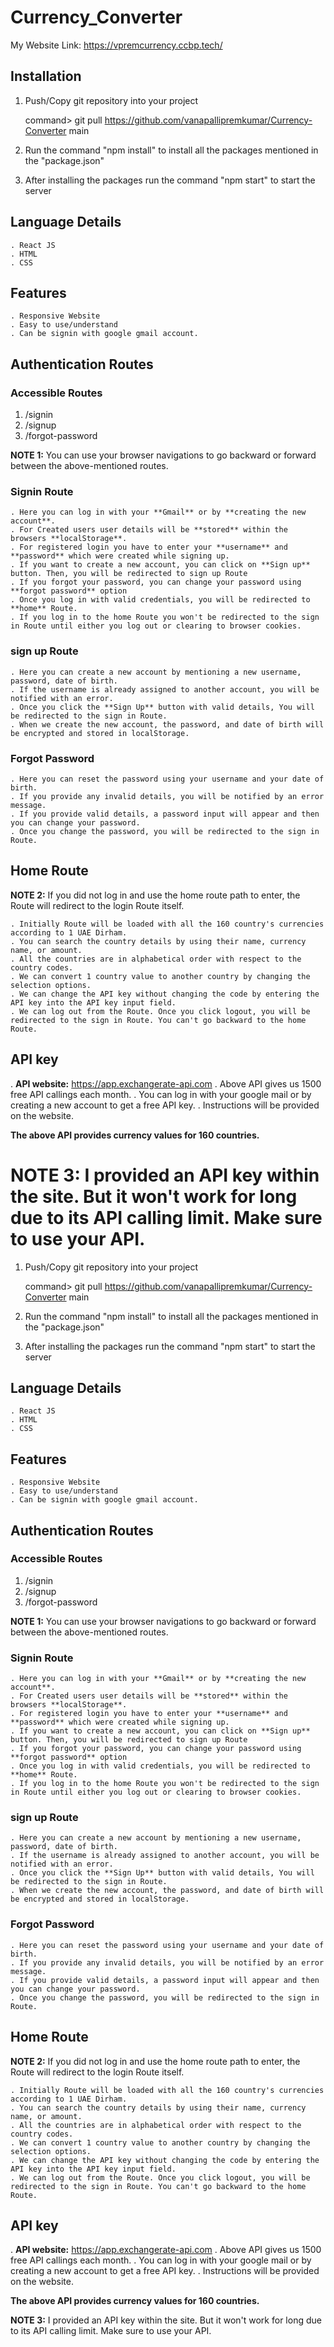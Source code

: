 # Currency_Converter

My Website Link: https://vpremcurrency.ccbp.tech/

## Installation

1. Push/Copy git repository into your project

   command> git pull https://github.com/vanapallipremkumar/Currency-Converter
   main

2. Run the command "npm install" to install all the packages mentioned in the
   "package.json"
3. After installing the packages run the command "npm start" to start the server

## Language Details

    . React JS
    . HTML
    . CSS

## Features

    . Responsive Website
    . Easy to use/understand
    . Can be signin with google gmail account.

## Authentication Routes

### Accessible Routes

1. /signin
2. /signup
3. /forgot-password

**NOTE 1:** You can use your browser navigations to go backward or forward
between the above-mentioned routes.

### Signin Route

    . Here you can log in with your **Gmail** or by **creating the new account**.
    . For Created users user details will be **stored** within the browsers **localStorage**.
    . For registered login you have to enter your **username** and **password** which were created while signing up.
    . If you want to create a new account, you can click on **Sign up** button. Then, you will be redirected to sign up Route
    . If you forgot your password, you can change your password using **forgot password** option
    . Once you log in with valid credentials, you will be redirected to **home** Route.
    . If you log in to the home Route you won't be redirected to the sign in Route until either you log out or clearing to browser cookies.

### sign up Route

    . Here you can create a new account by mentioning a new username, password, date of birth.
    . If the username is already assigned to another account, you will be notified with an error.
    . Once you click the **Sign Up** button with valid details, You will be redirected to the sign in Route.
    . When we create the new account, the password, and date of birth will be encrypted and stored in localStorage.

### Forgot Password

    . Here you can reset the password using your username and your date of birth.
    . If you provide any invalid details, you will be notified by an error message.
    . If you provide valid details, a password input will appear and then you can change your password.
    . Once you change the password, you will be redirected to the sign in Route.

## Home Route

**NOTE 2:** If you did not log in and use the home route path to enter, the
Route will redirect to the login Route itself.

    . Initially Route will be loaded with all the 160 country's currencies according to 1 UAE Dirham.
    . You can search the country details by using their name, currency name, or amount.
    . All the countries are in alphabetical order with respect to the country codes.
    . We can convert 1 country value to another country by changing the selection options.
    . We can change the API key without changing the code by entering the API key into the API key input field.
    . We can log out from the Route. Once you click logout, you will be redirected to the sign in Route. You can't go backward to the home Route.

## API key

. **API website:** https://app.exchangerate-api.com . Above API gives us 1500
free API callings each month. . You can log in with your google mail or by
creating a new account to get a free API key. . Instructions will be provided on
the website.

**The above API provides currency values for 160 countries.**

**NOTE 3:** I provided an API key within the site. But it won't work for long
due to its API calling limit. Make sure to use your API.
=======
1) Push/Copy git repository into your project

	command> git pull https://github.com/vanapallipremkumar/Currency-Converter main
3) Run the command "npm install" to install all the packages mentioned in the "package.json"
4) After installing the packages run the command "npm start" to start the server

## Language Details
	. React JS
	. HTML
	. CSS

## Features
	. Responsive Website
	. Easy to use/understand
	. Can be signin with google gmail account.

## Authentication Routes
### Accessible Routes
1) /signin
2) /signup
3) /forgot-password

**NOTE 1:** You can use your browser navigations to go backward or forward between the above-mentioned routes.

	
### Signin Route
	. Here you can log in with your **Gmail** or by **creating the new account**.
	. For Created users user details will be **stored** within the browsers **localStorage**.
	. For registered login you have to enter your **username** and **password** which were created while signing up.
	. If you want to create a new account, you can click on **Sign up** button. Then, you will be redirected to sign up Route
	. If you forgot your password, you can change your password using **forgot password** option
	. Once you log in with valid credentials, you will be redirected to **home** Route.
	. If you log in to the home Route you won't be redirected to the sign in Route until either you log out or clearing to browser cookies.

### sign up Route
	. Here you can create a new account by mentioning a new username, password, date of birth.
	. If the username is already assigned to another account, you will be notified with an error.
	. Once you click the **Sign Up** button with valid details, You will be redirected to the sign in Route.
	. When we create the new account, the password, and date of birth will be encrypted and stored in localStorage.

### Forgot Password
	. Here you can reset the password using your username and your date of birth.
	. If you provide any invalid details, you will be notified by an error message.
	. If you provide valid details, a password input will appear and then you can change your password.
	. Once you change the password, you will be redirected to the sign in Route.

## Home Route
**NOTE 2:** If you did not log in and use the home route path to enter, the Route will redirect to the login Route itself.

	. Initially Route will be loaded with all the 160 country's currencies according to 1 UAE Dirham.
	. You can search the country details by using their name, currency name, or amount.
	. All the countries are in alphabetical order with respect to the country codes.
	. We can convert 1 country value to another country by changing the selection options.
	. We can change the API key without changing the code by entering the API key into the API key input field.
	. We can log out from the Route. Once you click logout, you will be redirected to the sign in Route. You can't go backward to the home Route.

## API key

  . **API website:** https://app.exchangerate-api.com
  . Above API gives us 1500 free API callings each month.
  . You can log in with your google mail or by creating a new account to get a free API key.
  . Instructions will be provided on the website.

**The above API provides currency values for 160 countries.**

**NOTE 3:** I provided an API key within the site. But it won't work for long due to its API calling limit. Make sure to use your API.
